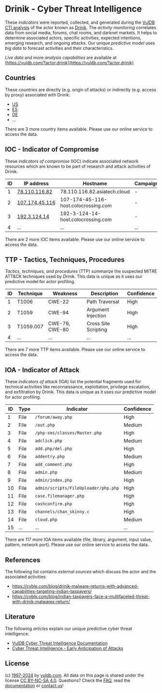 # Drinik - Cyber Threat Intelligence

These _indicators_ were reported, collected, and generated during the [VulDB CTI analysis](https://vuldb.com/?kb.cti) of the actor known as [Drinik](https://vuldb.com/?actor.drinik). The _activity monitoring_ correlates data from social media, forums, chat rooms, and darknet markets. It helps to determine associated actors, specific activities, expected intentions, emerging research, and ongoing attacks. Our unique _predictive model_ uses _big data_ to forecast activities and their characteristics.

_Live data_ and more _analysis capabilities_ are available at [https://vuldb.com/?actor.drinik](https://vuldb.com/?actor.drinik)

## Countries

These _countries_ are directly (e.g. origin of attacks) or indirectly (e.g. access by proxy) associated with Drinik:

* [US](https://vuldb.com/?country.us)
* [ES](https://vuldb.com/?country.es)
* [DE](https://vuldb.com/?country.de)
* ...

There are 3 more country items available. Please use our online service to access the data.

## IOC - Indicator of Compromise

These _indicators of compromise_ (IOC) indicate associated network resources which are known to be part of research and attack activities of Drinik.

ID | IP address | Hostname | Campaign | Confidence
-- | ---------- | -------- | -------- | ----------
1 | [78.110.116.82](https://vuldb.com/?ip.78.110.116.82) | 78.110.116.82.asiatech.cloud | - | High
2 | [107.174.45.116](https://vuldb.com/?ip.107.174.45.116) | 107-174-45-116-host.colocrossing.com | - | High
3 | [192.3.124.14](https://vuldb.com/?ip.192.3.124.14) | 192-3-124-14-host.colocrossing.com | - | High
4 | ... | ... | ... | ...

There are 2 more IOC items available. Please use our online service to access the data.

## TTP - Tactics, Techniques, Procedures

_Tactics, techniques, and procedures_ (TTP) summarize the suspected MITRE ATT&CK techniques used by _Drinik_. This data is unique as it uses our predictive model for actor profiling.

ID | Technique | Weakness | Description | Confidence
-- | --------- | -------- | ----------- | ----------
1 | T1006 | CWE-22 | Path Traversal | High
2 | T1059 | CWE-94 | Argument Injection | High
3 | T1059.007 | CWE-79, CWE-80 | Cross Site Scripting | High
4 | ... | ... | ... | ...

There are 7 more TTP items available. Please use our online service to access the data.

## IOA - Indicator of Attack

These _indicators of attack_ (IOA) list the potential fragments used for technical activities like reconnaissance, exploitation, privilege escalation, and exfiltration by Drinik. This data is unique as it uses our predictive model for actor profiling.

ID | Type | Indicator | Confidence
-- | ---- | --------- | ----------
1 | File | `/forum/away.php` | High
2 | File | `/out.php` | Medium
3 | File | `/php-sms/classes/Master.php` | High
4 | File | `adclick.php` | Medium
5 | File | `add.php/del.php` | High
6 | File | `addentry.php` | Medium
7 | File | `add_comment.php` | High
8 | File | `admin.php` | Medium
9 | File | `admin/index.php` | High
10 | File | `admin/scripts/FileUploader/php.php` | High
11 | File | `case.filemanager.php` | High
12 | File | `cashconfirm.php` | High
13 | File | `channels/chan_skinny.c` | High
14 | File | `cloud.php` | Medium
15 | ... | ... | ...

There are 117 more IOA items available (file, library, argument, input value, pattern, network port). Please use our online service to access the data.

## References

The following list contains _external sources_ which discuss the actor and the associated activities:

* https://cyble.com/blog/drinik-malware-returns-with-advanced-capabilities-targeting-indian-taxpayers/
* https://cyble.com/blog/indian-taxpayers-face-a-multifaceted-threat-with-drinik-malwares-return/

## Literature

The following _articles_ explain our unique predictive cyber threat intelligence:

* [VulDB Cyber Threat Intelligence Documentation](https://vuldb.com/?kb.cti)
* [Cyber Threat Intelligence - Early Anticipation of Attacks](https://www.scip.ch/en/?labs.20201022)

## License

(c) [1997-2024](https://vuldb.com/?kb.changelog) by [vuldb.com](https://vuldb.com/?kb.about). All data on this page is shared under the license [CC BY-NC-SA 4.0](https://creativecommons.org/licenses/by-nc-sa/4.0/). Questions? Check the [FAQ](https://vuldb.com/?kb.faq), read the [documentation](https://vuldb.com/?kb) or [contact us](https://vuldb.com/?contact)!
